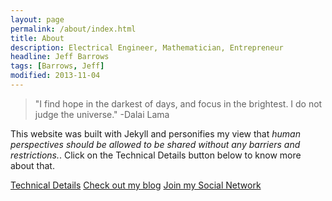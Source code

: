 ```yaml
---
layout: page
permalink: /about/index.html
title: About
description: Electrical Engineer, Mathematician, Entrepreneur
headline: Jeff Barrows 
tags: [Barrows, Jeff]
modified: 2013-11-04
---
```


>"I find hope in the darkest of days, and focus in the brightest. I do not judge the universe."
-Dalai Lama

This website was built with Jekyll and personifies my view that *human perspectives should be allowed to be shared without any barriers and restrictions.*. Click on the Technical Details button below to know more about that.  

<a markdown="0" href="{{ site.url }}/technical-details" class="btn">Technical Details</a> <a markdown="0" href="{{ site.url }}" class="btn">Check out my blog</a> <a markdown="0" href="http://social.hmfaysal.tk/" class="btn">Join my Social Network</a>
